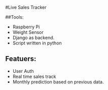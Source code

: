 #Live Sales Tracker

##Tools:
- Raspberry Pi
- Weight Sensor
- Django as backend.
- Script written in python

## Featuers:
- User Auth
- Real time sales track
- Monthly prediction based on previous data.
